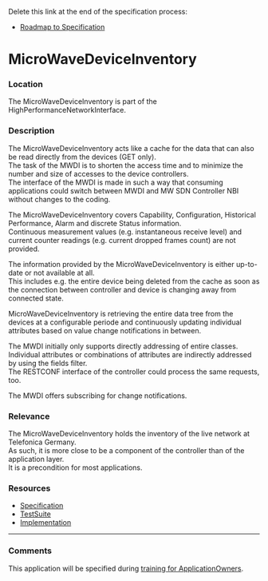 Delete this link at the end of the specification process:  
- [Roadmap to Specification](../../issues/1)

# MicroWaveDeviceInventory  

### Location  
The MicroWaveDeviceInventory is part of the HighPerformanceNetworkInterface.  

### Description  
The MicroWaveDeviceInventory acts like a cache for the data that can also be read directly from the devices (GET only).  
The task of the MWDI is to shorten the access time and to minimize the number and size of accesses to the device controllers.  
The interface of the MWDI is made in such a way that consuming applications could switch between MWDI and MW SDN Controller NBI without changes to the coding.  

The MicroWaveDeviceInventory covers Capability, Configuration, Historical Performance, Alarm and discrete Status information.  
Continuous measurement values (e.g. instantaneous receive level) and current counter readings (e.g. current dropped frames count) are not provided.  

The information provided by the MicroWaveDeviceInventory is either up-to-date or not available at all.  
This includes e.g. the entire device being deleted from the cache as soon as the connection between controller and device is changing away from connected state.  

MicroWaveDeviceInventory is retrieving the entire data tree from the devices at a configurable periode and continuously updating individual attributes based on value change notifications in between.  

The MWDI initially only supports directly addressing of entire classes.  
Individual attributes or combinations of attributes are indirectly addressed by using the fields filter.  
The RESTCONF interface of the controller could process the same requests, too.  

The MWDI offers subscribing for change notifications.  

### Relevance
The MicroWaveDeviceInventory holds the inventory of the live network at Telefonica Germany.  
As such, it is more close to be a component of the controller than of the application layer.  
It is a precondition for most applications.  

### Resources
- [Specification](./spec/)
- [TestSuite](./testing/)
- [Implementation](./server/)

---
### Comments
This application will be specified during [training for ApplicationOwners](https://gist.github.com/openBackhaul/5aabdbc90257b83b9fe7fc4da059d3cd).
